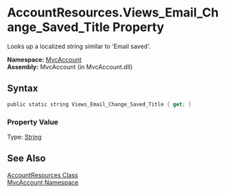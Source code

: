 AccountResources.Views_Email_Change_Saved_Title Property
========================================================
Looks up a localized string similar to 'Email saved'.

**Namespace:** [MvcAccount][1]  
**Assembly:** MvcAccount (in MvcAccount.dll)

Syntax
------

```csharp
public static string Views_Email_Change_Saved_Title { get; }
```

### Property Value
Type: [String][2]

See Also
--------
[AccountResources Class][3]  
[MvcAccount Namespace][1]  

[1]: ../README.md
[2]: http://msdn2.microsoft.com/en-us/library/s1wwdcbf
[3]: README.md
